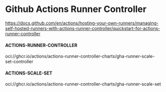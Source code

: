 # Github Actions Runner Controller

https://docs.github.com/en/actions/hosting-your-own-runners/managing-self-hosted-runners-with-actions-runner-controller/quickstart-for-actions-runner-controller

#### ACTIONS-RUNNER-CONTROLLER
oci://ghcr.io/actions/actions-runner-controller-charts/gha-runner-scale-set-controller

#### ACTIONS-SCALE-SET
oci://ghcr.io/actions/actions-runner-controller-charts/gha-runner-scale-set
